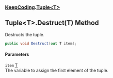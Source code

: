 ### [KeepCoding](KeepCoding.md 'KeepCoding').[Tuple&lt;T&gt;](KeepCoding_Tuple_T_.md 'KeepCoding.Tuple&lt;T&gt;')
## Tuple&lt;T&gt;.Destruct(T) Method
Destructs the tuple.  
```csharp
public void Destruct(out T item);
```
#### Parameters
<a name='KeepCoding_Tuple_T__Destruct(T)_item'></a>
`item` [T](KeepCoding_Tuple_T_.md#KeepCoding_Tuple_T__T 'KeepCoding.Tuple&lt;T&gt;.T')  
The variable to assign the first element of the tuple.
  
